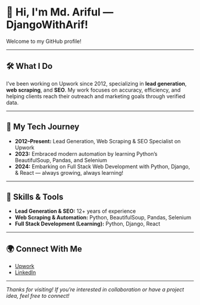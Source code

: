 # 👋 Hi, I'm Md. Ariful — **DjangoWithArif**!

Welcome to my GitHub profile!

---

## 🛠️ What I Do

I’ve been working on Upwork since 2012, specializing in **lead generation**, **web scraping**, and **SEO**. My work focuses on accuracy, efficiency, and helping clients reach their outreach and marketing goals through verified data.

---

## 🚀 My Tech Journey

- **2012–Present:** Lead Generation, Web Scraping & SEO Specialist on Upwork
- **2023:** Embraced modern automation by learning Python’s BeautifulSoup, Pandas, and Selenium
- **2024:** Embarking on Full Stack Web Development with Python, Django, & React — always growing, always learning!

---

## 🧰 Skills & Tools

- **Lead Generation & SEO:** 12+ years of experience
- **Web Scraping & Automation:** Python, BeautifulSoup, Pandas, Selenium
- **Full Stack Development (Learning):** Python, Django, React

---

## 🌍 Connect With Me

- [Upwork](https://www.upwork.com/freelancers/~01ce8b32dec9bbe8f8)  
- [LinkedIn](https://www.linkedin.com/in/djangowitharif/)

---

_Thanks for visiting! If you’re interested in collaboration or have a project idea, feel free to connect!_
